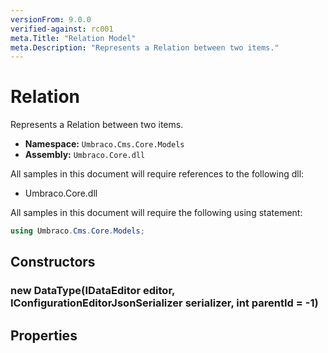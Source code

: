 ```yaml
---
versionFrom: 9.0.0
verified-against: rc001
meta.Title: "Relation Model"
meta.Description: "Represents a Relation between two items."
---
```


# Relation

Represents a Relation between two items.

* **Namespace:** `Umbraco.Cms.Core.Models`
* **Assembly:** `Umbraco.Core.dll`

All samples in this document will require references to the following dll:

* Umbraco.Core.dll

All samples in this document will require the following using statement:

```csharp
using Umbraco.Cms.Core.Models;
```

## Constructors

### new DataType(IDataEditor editor, IConfigurationEditorJsonSerializer serializer, int parentId = -1)

## Properties
